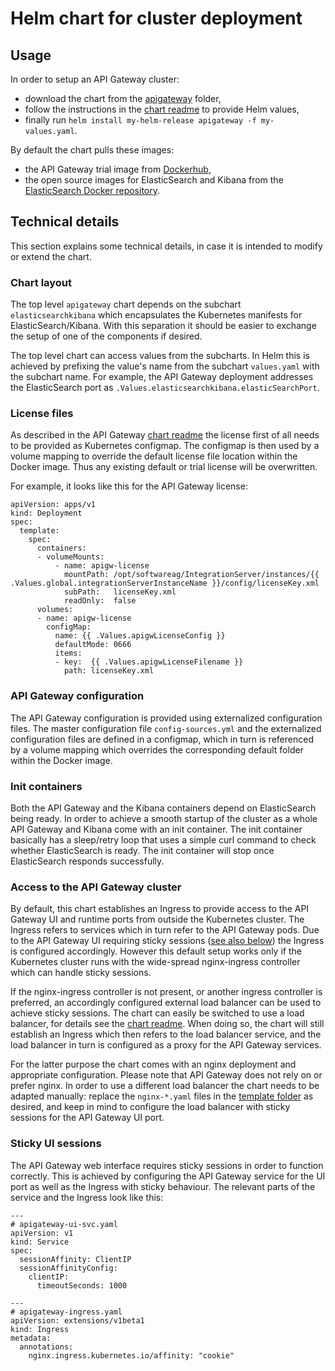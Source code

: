 # Helm chart for cluster deployment

## Usage

In order to setup an API Gateway cluster:

* download the chart from the [apigateway](apigateway) folder,
* follow the instructions in the [chart readme](apigateway/README.md) to provide Helm values,
* finally run `helm install my-helm-release apigateway -f my-values.yaml`.

By default the chart pulls these images:
* the API Gateway trial image from [Dockerhub](https://hub.docker.com/_/softwareag-apigateway),
* the open source images for ElasticSearch and Kibana from the [ElasticSearch Docker repository](https://www.docker.elastic.co/).

## Technical details

This section explains some technical details, in case it is intended to modify or extend the chart.

### Chart layout

The top level `apigateway` chart depends on the subchart `elasticsearchkibana` which encapsulates the Kubernetes
manifests for ElasticSearch/Kibana. With this separation it should be easier to exchange the setup
of one of the components if desired.

The top level chart can access values from the subcharts. In Helm this is achieved by prefixing the value's name from the subchart `values.yaml`
with the subchart name. For example, the API Gateway deployment addresses the ElasticSearch port as `.Values.elasticsearchkibana.elasticSearchPort`.

### License files

As described in the API Gateway [chart readme](apigateway/README.md) the license first of all needs to be provided as Kubernetes configmap.
The configmap is then used by a volume mapping to override the default license file location within the Docker image. Thus any
existing default or trial license will be overwritten.

For example, it looks like this for the API Gateway license:

```
apiVersion: apps/v1
kind: Deployment
spec:
  template:
    spec:
      containers:
      - volumeMounts:
          - name: apigw-license
            mountPath: /opt/softwareag/IntegrationServer/instances/{{ .Values.global.integrationServerInstanceName }}/config/licenseKey.xml
            subPath:   licenseKey.xml
            readOnly:  false
      volumes:
      - name: apigw-license
        configMap:
          name: {{ .Values.apigwLicenseConfig }}
          defaultMode: 0666
          items:
          - key:  {{ .Values.apigwLicenseFilename }}
            path: licenseKey.xml
```

### API Gateway configuration

The API Gateway configuration is provided using externalized configuration files. The master configuration file `config-sources.yml` and the 
externalized configuration files are defined in a configmap, which in turn is referenced by a volume mapping which overrides the corresponding
default folder within the Docker image.

### Init containers

Both the API Gateway and the Kibana containers depend on ElasticSearch being ready. In order to achieve a smooth startup of the cluster as a
whole API Gateway and Kibana come with an init container. The init container basically has a sleep/retry loop that uses a simple curl command
to check whether ElasticSearch is ready. The init container will stop once ElasticSearch responds successfully.

### Access to the API Gateway cluster

By default, this chart establishes an Ingress to provide access to the API Gateway UI and runtime ports from outside the Kubernetes cluster.
The Ingress refers to services which in turn refer to the API Gateway pods. Due to the API Gateway UI requiring sticky sessions ([see also below](#sticky-ui-sessions)) the Ingress
is configured accordingly. However this default setup works only if the Kubernetes cluster runs with the wide-spread nginx-ingress controller which
can handle sticky sessions.

If the nginx-ingress controller is not present, or another ingress controller is preferred, an accordingly configured external load balancer can be used to
achieve sticky sessions. The chart can easily be switched to use a load balancer, for details see the [chart readme](apigateway/README.md).
When doing so, the chart will still establish an Ingress which then refers to the load balancer service, and the load balancer in turn is
configured as a proxy for the API Gateway services.

For the latter purpose the chart comes with an nginx deployment and appropriate configuration. Please note that API Gateway does not
rely on or prefer nginx. In order to use a different load balancer the chart needs to be adapted manually: replace the `nginx-*.yaml` files
in the [template folder](apigateway/templates) as desired, and keep in mind to configure the load balancer with sticky sessions for the
API Gateway UI port.

### Sticky UI sessions

The API Gateway web interface requires sticky sessions in order to function correctly. This is achieved by configuring the API Gateway service
for the UI port as well as the Ingress with sticky behaviour. The relevant parts of the service and the Ingress look like this:

```
---
# apigateway-ui-svc.yaml
apiVersion: v1
kind: Service
spec:
  sessionAffinity: ClientIP
  sessionAffinityConfig:
    clientIP:
      timeoutSeconds: 1000
      
---
# apigateway-ingress.yaml
apiVersion: extensions/v1beta1
kind: Ingress
metadata:
  annotations:                                    
    nginx.ingress.kubernetes.io/affinity: "cookie"
```